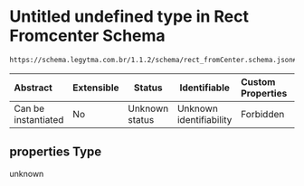 # Untitled undefined type in Rect Fromcenter Schema

```txt
https://schema.legytma.com.br/1.1.2/schema/rect_fromCenter.schema.json#/properties
```




| Abstract            | Extensible | Status         | Identifiable            | Custom Properties | Additional Properties | Access Restrictions | Defined In                                                                                    |
| :------------------ | ---------- | -------------- | ----------------------- | :---------------- | --------------------- | ------------------- | --------------------------------------------------------------------------------------------- |
| Can be instantiated | No         | Unknown status | Unknown identifiability | Forbidden         | Allowed               | none                | [rect_fromCenter.schema.json\*](../schema/rect_fromCenter.schema.json) |

## properties Type

unknown
